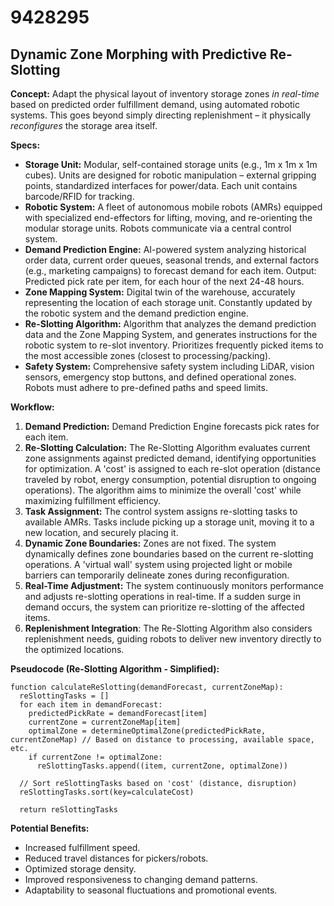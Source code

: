 # 9428295

## Dynamic Zone Morphing with Predictive Re-Slotting

**Concept:** Adapt the physical layout of inventory storage zones *in real-time* based on predicted order fulfillment demand, using automated robotic systems. This goes beyond simply directing replenishment – it physically *reconfigures* the storage area itself.

**Specs:**

*   **Storage Unit:** Modular, self-contained storage units (e.g., 1m x 1m x 1m cubes). Units are designed for robotic manipulation – external gripping points, standardized interfaces for power/data. Each unit contains barcode/RFID for tracking.
*   **Robotic System:** A fleet of autonomous mobile robots (AMRs) equipped with specialized end-effectors for lifting, moving, and re-orienting the modular storage units. Robots communicate via a central control system.
*   **Demand Prediction Engine:** AI-powered system analyzing historical order data, current order queues, seasonal trends, and external factors (e.g., marketing campaigns) to forecast demand for each item. Output: Predicted pick rate per item, for each hour of the next 24-48 hours.
*   **Zone Mapping System:** Digital twin of the warehouse, accurately representing the location of each storage unit. Constantly updated by the robotic system and the demand prediction engine.
*   **Re-Slotting Algorithm:** Algorithm that analyzes the demand prediction data and the Zone Mapping System, and generates instructions for the robotic system to re-slot inventory. Prioritizes frequently picked items to the most accessible zones (closest to processing/packing).
*   **Safety System:** Comprehensive safety system including LiDAR, vision sensors, emergency stop buttons, and defined operational zones. Robots must adhere to pre-defined paths and speed limits.

**Workflow:**

1.  **Demand Prediction:** Demand Prediction Engine forecasts pick rates for each item.
2.  **Re-Slotting Calculation:** The Re-Slotting Algorithm evaluates current zone assignments against predicted demand, identifying opportunities for optimization. A 'cost' is assigned to each re-slot operation (distance traveled by robot, energy consumption, potential disruption to ongoing operations). The algorithm aims to minimize the overall 'cost' while maximizing fulfillment efficiency.
3.  **Task Assignment:** The control system assigns re-slotting tasks to available AMRs. Tasks include picking up a storage unit, moving it to a new location, and securely placing it.
4.  **Dynamic Zone Boundaries:** Zones are not fixed. The system dynamically defines zone boundaries based on the current re-slotting operations.  A 'virtual wall' system using projected light or mobile barriers can temporarily delineate zones during reconfiguration.
5.  **Real-Time Adjustment:** The system continuously monitors performance and adjusts re-slotting operations in real-time. If a sudden surge in demand occurs, the system can prioritize re-slotting of the affected items.
6.  **Replenishment Integration**:  The Re-Slotting Algorithm also considers replenishment needs, guiding robots to deliver new inventory directly to the optimized locations.

**Pseudocode (Re-Slotting Algorithm - Simplified):**

```
function calculateReSlotting(demandForecast, currentZoneMap):
  reSlottingTasks = []
  for each item in demandForecast:
    predictedPickRate = demandForecast[item]
    currentZone = currentZoneMap[item]
    optimalZone = determineOptimalZone(predictedPickRate, currentZoneMap) // Based on distance to processing, available space, etc.
    if currentZone != optimalZone:
      reSlottingTasks.append((item, currentZone, optimalZone))

  // Sort reSlottingTasks based on 'cost' (distance, disruption)
  reSlottingTasks.sort(key=calculateCost)

  return reSlottingTasks
```

**Potential Benefits:**

*   Increased fulfillment speed.
*   Reduced travel distances for pickers/robots.
*   Optimized storage density.
*   Improved responsiveness to changing demand patterns.
*   Adaptability to seasonal fluctuations and promotional events.